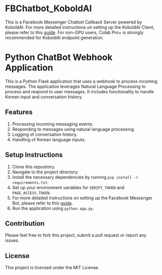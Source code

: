 # FBChatbot_KoboldAI

This is a Facebook Messenger Chatbot Callback Server powered by KoboldAI. For more detailed instructions on setting up the KoboldAI Client, please refer to this [guide](https://github.com/KoboldAI/KoboldAI-Client).
For non-GPU users, Colab Pro+ is strongly recommended for KoboldAI endpoint generation. 

# Python ChatBot Webhook Application

This is a Python Flask application that uses a webhook to process incoming messages. The application leverages Natural Language Processing to process and respond to user messages. It includes functionality to handle Korean input and conversation history.

## Features

1. Processing incoming messaging events.
2. Responding to messages using natural language processing.
3. Logging of conversation history.
4. Handling of Korean language inputs.

## Setup Instructions

1. Clone this repository.
2. Navigate to the project directory.
3. Install the necessary dependencies by running `pip install -r requirements.txt`.
4. Set up your environment variables for `VERIFY_TOKEN` and `PAGE_ACCESS_TOKEN`.
5. For more detailed instructions on setting up the Facebook Messenger Bot, please refer to this [guide](https://blog.hartleybrody.com/fb-messenger-bot/).
6. Run the application using `python app.py`.

## Contribution

Please feel free to fork this project, submit a pull request or report any issues.

## License

This project is licensed under the MIT License.
